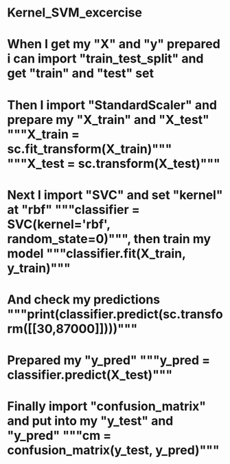 # Kernel_SVM_excercise
# When I get my "X" and "y" prepared i can import "train_test_split" and get "train" and "test" set
# Then I import "StandardScaler" and prepare my "X_train" and "X_test" """X_train = sc.fit_transform(X_train)""" """X_test = sc.transform(X_test)"""
# Next I import "SVC" and set "kernel" at "rbf" """classifier = SVC(kernel='rbf', random_state=0)""", then train my model """classifier.fit(X_train, y_train)"""
# And check my predictions """print(classifier.predict(sc.transform([[30,87000]])))"""
# Prepared my "y_pred" """y_pred = classifier.predict(X_test)"""
# Finally import "confusion_matrix" and put into my "y_test" and "y_pred" """cm = confusion_matrix(y_test, y_pred)"""

